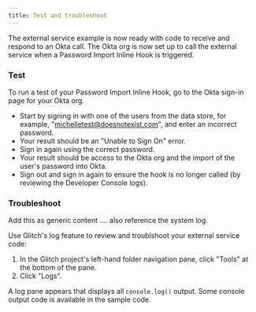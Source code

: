 ```yaml
---
title: Test and troubleshoot
---
```

The external service example is now ready with code to receive and respond to an Okta call. The Okta org is now set up to call the external service when a Password Import Inline Hook is triggered.

### Test

To run a test of your Password Import Inline Hook, go to the Okta sign-in page for your Okta org.

- Start by signing in with one of the users from the data store, for example, "michelletest@doesnotexist.com", and enter an incorrect password.
- Your result should be an "Unable to Sign On" error.
- Sign in again using the correct password.
- Your result should be access to the Okta org and the import of the user's password into Okta.
- Sign out and sign in again to ensure the hook is no longer called (by reviewing the Developer Console logs).

### Troubleshoot

Add this as generic content .... also reference the system log.

Use Glitch's log feature to review and troublshoot your external service code:

1. In the Glitch project's left-hand folder navigation pane, click "Tools" at the bottom of the pane.
2. Click "Logs".

A log pane appears that displays all `console.log()` output. Some console output code is available in the sample code.